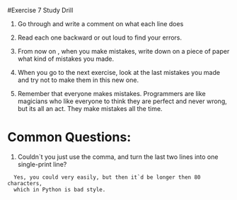 #Exercise 7 Study Drill

1. Go through and write a comment on what each line does

2. Read each one backward or out loud to find your errors.

3. From now on , when you make mistakes, write down on a piece of paper what
    kind of mistakes you made.

4. When you go to the next exercise, look at the last mistakes you made and try
   not to make them in this new one.

5. Remember that everyone makes mistakes. Programmers are like magicians who like
   everyone to think they are perfect and never wrong, but its all an act. They
   make mistakes all the time.

# Common Questions:

1. Couldn`t you just use the comma, and turn the last two lines into one
   single-print line?

  ```
    Yes, you could very easily, but then it`d be longer then 80 characters,
    which in Python is bad style.
  ``` 
